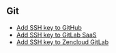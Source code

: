 ## Git
* [Add SSH key to GitHub](https://github.com/settings/keys)
* [Add SSH key to GitLab SaaS](https://gitlab.com/-/profile/keys)
* [Add SSH key to Zencloud GitLab](https://gitlab.zensharp.net/-/profile/keys)
